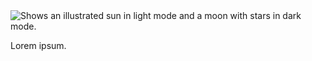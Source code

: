 <picture>
  <source media="(prefers-color-scheme: dark)" srcset="header.svg">
  <source media="(prefers-color-scheme: light)" srcset="header.svg">
  <img alt="Shows an illustrated sun in light mode and a moon with stars in dark mode." src="https://user-images.githubusercontent.com/25423296/163456779-a8556205-d0a5-45e2-ac17-42d089e3c3f8.png">
</picture>


Lorem ipsum.
